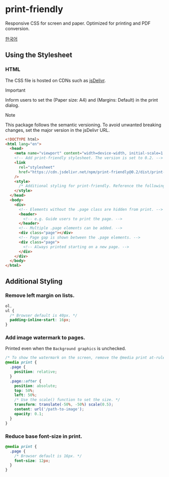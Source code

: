 # print-friendly

Responsive CSS for screen and paper. Optimized for printing and PDF conversion.

[한국어](/docs/ko.md)

## Using the Stylesheet

### HTML

The CSS file is hosted on CDNs such as [jsDelivr](https://www.jsdelivr.com/package/npm/print-friendly).

> [!IMPORTANT]
> Inform users to set the (Paper size: A4) and (Margins: Default) in the print dialog.

> [!NOTE]
> This package follows the semantic versioning. To avoid unwanted breaking changes, set the major version in the jsDelivr URL.

```html
<!DOCTYPE html>
<html lang="en">
  <head>
    <meta name="viewport" content="width=device-width, initial-scale=1.0" />
    <!-- Add print-friendly stylesheet. The version is set to 0.2. -->
    <link
      rel="stylesheet"
      href="https://cdn.jsdelivr.net/npm/print-friendly@0.2/dist/print-friendly.css"
    />
    <style>
      /* Additional styling for print-friendly. Reference the following section. */
    </style>
  </head>
  <body>
    <div>
      <!-- Elements without the .page class are hidden from print. -->
      <header>
        <!-- e.g. Guide users to print the page. -->
      </header>
      <!-- Multiple .page elements can be added. -->
      <div class="page"></div>
      <!-- Page gap is shown between the .page elements. -->
      <div class="page">
        <!-- Always printed starting on a new page. -->
      </div>
    </div>
  </body>
</html>
```

## Additional Styling

### Remove left margin on lists.

```css
ol,
ul {
  /* Browser default is 40px. */
  padding-inline-start: 16px;
}
```

### Add image watermark to pages.

Printed even when the `Background graphics` is unchecked.

```css
/* To show the watermark on the screen, remove the @media print at-rule. */
@media print {
  .page {
    position: relative;
  }
  .page::after {
    position: absolute;
    top: 50%;
    left: 50%;
    /* Use the scale() function to set the size. */
    transform: translate(-50%, -50%) scale(0.5);
    content: url('/path-to-image');
    opacity: 0.1;
  }
}
```

### Reduce base font-size in print.

```css
@media print {
  .page {
    /* Browser default is 16px. */
    font-size: 12px;
  }
}
```

